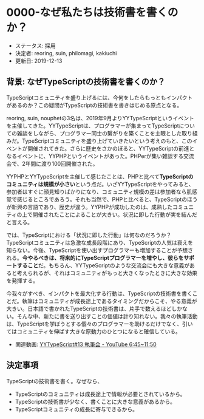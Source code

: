# 0000-なぜ私たちは技術書を書くのか？

- ステータス: 採用
- 決定者: reoring, suin, philomagi, kakiuchi
- 更新日: 2019-12-13

## 背景: なぜTypeScriptの技術書を書くのか？

TypeScriptコミュニティを盛り上げるには、今何をしたらもっともインパクトがあるのか？この疑問がTypeScriptの技術書を書きはじめる原点となる。

reoring, suin, nouphetの3名は、2019年9月よりYYTypeScriptというイベントを主催してきた。YYTypeScriptは、プログラマーが集まってTypeScriptについての雑談をしながら、プログラマー同士の繋がりを築くことを主眼とした取り組みだ。TypeScriptコミュニティを盛り上げていきたいという考えのもと、このイベントが開催されてきた。さらに歴史をさかのぼると、YYTypeScriptの前進となるイベントに、YYPHPというイベントがあった。PHPerが集い雑談する交流会で、2年間に渡り100回開催された。

YYPHPとYYTypeScriptを主催して感じたことは、PHPと比べて**TypeScriptのコミュニティは規模が小さい**という点だ。いざYYTypeScriptをやってみると、参加者はすぐに顔見知りばかりになり、コミュニティ規模の差は参加者なら肌感覚で感じるところであろう。それも当然で、PHPと比べると、TypeScriptのほうが新興の言語であり、歴史が違う。YYPHPが成功したのは、成熟したコミュニティの上で開催されたことによることが大きい。状況に即した行動が実を結んだと言える。

では、TypeScriptにおける「状況に即した行動」は何なのだろうか？TypeScriptコミュニティは急激な成長段階にあり、TypeScriptの人気は衰えを知らない。今後、TypeScriptを使い出すプログラマーも増加することが予想される。**今やるべきは、将来的にTypeScriptプログラマーを増やし、彼らをサポートすること**だ。もちろん、YYTypeScriptのような交流会にも大きな意義があると考えられるが、それはコミュニティがもっと大きくなったときに大きな効果を発揮する。

今我々がすべき、インパクトを最大化する行動は、TypeScriptの技術書を書くことだ。執筆はコミュニティが成長途上であるタイミングだからこそ、やる意義が大きい。日本語で書かれたTypeScriptの技術書は、片手で数えるほどしかない。そんな中、新たに書を送り出すことの価値は計り知れない。我々の執筆活動は、TypeScriptを学ぼうとする個々のプログラマーを助けるだけでなく、引いてはコミュニティを伸ばす大きな原動力のひとつになると確信している。

- 関連動画: [YYTypeScript#13 執筆会 - YouTube 6:45~11:50](https://youtu.be/zYiazS4h5e8?t=406)

## 決定事項

TypeScriptの技術書を書く。なぜなら、

- TypeScriptのコミュニティは成長途上で情報が必要とされているから。
- TypeScriptの技術書が少なく、書くことに大きな意義があるから。
- TypeScriptコミュニティの成長に寄与できるから。

